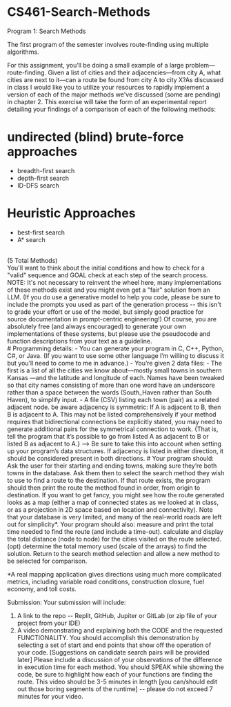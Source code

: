 # CS461-Search-Methods

Program 1: Search Methods

The first program of the semester involves route-finding using multiple algorithms.

For this assignment, you’ll be doing a small example of a large problem—route-finding.
Given a list of cities and their adjacencies—from city A, what cities are next to it—can a route be found
from city A to city X?As discussed in class I would like you to utilize your resources to rapidly implement a version of each of the major methods we've discussed (some are pending) in chapter 2. 
This exercise will take the form of an experimental report detailing your findings of a comparison of each of the following methods:<br />
# undirected (blind) brute-force approaches 
- breadth-first search
- depth-first search
- ID-DFS search
# Heuristic Approaches
- best-first search
- A* search
<br />
(5 Total Methods)<br />
You'll want to think about the initial conditions and how to check for a "valid" sequence and GOAL check at each step of the search process.<br />
NOTE: It's not necessary to reinvent the wheel here, many implementations of these methods exist and you might even get a "fair" solution from an LLM. (If you do use a generative model to help you code, please be sure to include the prompts you used as part of the generation process -- this isn't to grade your effort or use of the model, but simply good practice for source  documentation in prompt-centric engineering!)  Of course, you are absolutely free (and always encouraged) to generate your own implementations of these systems, but please use the pseudocode and function descriptions from your text as a guideline. 
<br />
# Programming details:
- You can generate your program in C, C++, Python, C#, or Java. (If you want to use some
other language I’m willing to discuss it but you’ll need to come to me in advance.)
- You’re given 2 data files:
- The first is a list of all the cities we know about—mostly small towns in southern Kansas —and the latitude and longitude of each.
Names have been tweaked so that city names consisting of more than one word have an underscore rather than a space between the words (South_Haven rather than South Haven), to simplify input.
- A file (CSV) listing each town (pair) as a related adjacent node. 
be aware adjacency is symmetric: If A is adjacent to B, then B is adjacent to A. This may not be
listed comprehensively if your method requires that bidirectional connections be explicitly stated, you may need to generate additional pairs for the symmetrical connection to work. {That is, tell the program that it’s possible to go from listed A as adjacent to B or listed B as adjacent to A.}
--> Be sure to take this into account when setting up your program’s data structures. If adjacency is listed
in either direction, it should be considered present in both directions.
# Your program should:
Ask the user for their starting and ending towns, making sure they’re both towns in the database.
Ask them then to select the search method they wish to use to find a route to the destination.
If that route exists, the program should then print the route the method found in order, from origin to destination.
If you want to get fancy, you might see how the route generated looks as a map (either a map of connected states as we looked at in class, or as a projection in 2D space based on location and connectivity).
Note that your database is very limited, and many of the real-world roads are left out for simplicity*.
Your program should also: 
measure and print the total time needed to find the route (and include a time-out).
calculate and display the total distance (node to node) for the cities visited on the route selected.
(opt) determine the total memory used (scale of the arrays) to find the solution.
Return to the search method selection and allow a new method to be selected for comparison. 

*A real mapping application gives directions using much more complicated metrics, including variable road conditions, construction closure, fuel economy, and toll costs.

Submission: Your submission will include:
1) A link to the repo -- Replit, GitHub, Jupiter or GitLab (or zip file of your project from your IDE) 
2) A video demonstrating and explaining both the CODE and the requested FUNCTIONALITY. 
You should accomplish this demonstration by selecting a set of start and end points that show off the operation of your code. [Suggestions on candidate search pairs will be provided later]
Please include a discussion of your observations of the difference in execution time for each method.
You should SPEAK while showing the code, be sure to highlight how each of your functions are finding the route.
This video should be 3-5 minutes in length [you can/should edit out those boring segments of the runtime] -- please do not exceed 7 minutes for your video.  
